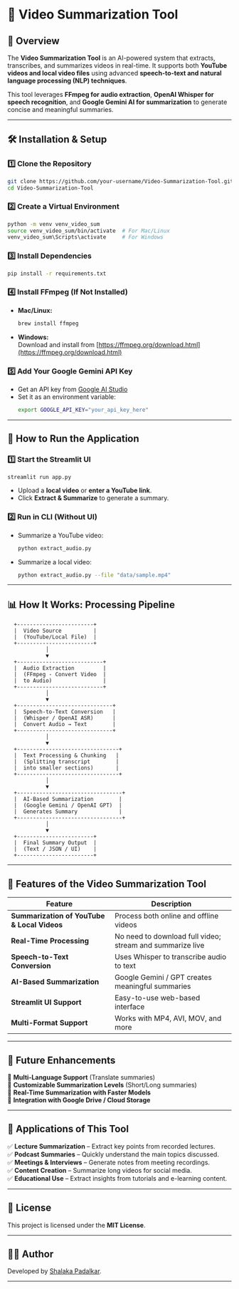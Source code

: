 # 🎥 Video Summarization Tool

## **📌 Overview**

The **Video Summarization Tool** is an AI-powered system that extracts, transcribes, and summarizes videos in real-time. It supports both **YouTube videos and local video files** using advanced **speech-to-text and natural language processing (NLP) techniques**.

This tool leverages **FFmpeg for audio extraction**, **OpenAI Whisper for speech recognition**, and **Google Gemini AI for summarization** to generate concise and meaningful summaries.

---

## **🛠️ Installation & Setup**

### **1️⃣ Clone the Repository**

```bash
git clone https://github.com/your-username/Video-Summarization-Tool.git
cd Video-Summarization-Tool
```

### **2️⃣ Create a Virtual Environment**

```bash
python -m venv venv_video_sum
source venv_video_sum/bin/activate  # For Mac/Linux
venv_video_sum\Scripts\activate     # For Windows
```

### **3️⃣ Install Dependencies**

```bash
pip install -r requirements.txt
```

### **4️⃣ Install FFmpeg (If Not Installed)**

- **Mac/Linux:**
  ```bash
  brew install ffmpeg
  ```
- **Windows:**\
  Download and install from [https://ffmpeg.org/download.html](https://ffmpeg.org/download.html)

### **5️⃣ Add Your Google Gemini API Key**

- Get an API key from [Google AI Studio](https://ai.google.dev/)
- Set it as an environment variable:
  ```bash
  export GOOGLE_API_KEY="your_api_key_here"
  ```

---

## **🚀 How to Run the Application**

### **1️⃣ Start the Streamlit UI**

```bash
streamlit run app.py
```

- Upload a **local video** or **enter a YouTube link**.
- Click **Extract & Summarize** to generate a summary.

### **2️⃣ Run in CLI (Without UI)**

- Summarize a YouTube video:
  ```bash
  python extract_audio.py
  ```
- Summarize a local video:
  ```bash
  python extract_audio.py --file "data/sample.mp4"
  ```

---

## **📊 How It Works: Processing Pipeline**

```plaintext
  +------------------------+
  |  Video Source          |
  |  (YouTube/Local File)  |
  +------------------------+
            │
            ▼
  +---------------------------+
  |  Audio Extraction         |
  |  (FFmpeg - Convert Video  |
  |  to Audio)                |
  +---------------------------+
            │
            ▼
  +------------------------------+
  |  Speech-to-Text Conversion   |
  |  (Whisper / OpenAI ASR)      |
  |  Convert Audio → Text        |
  +------------------------------+
            │
            ▼
  +--------------------------------+
  |  Text Processing & Chunking   |
  |  (Splitting transcript        |
  |  into smaller sections)       |
  +--------------------------------+
            │
            ▼
  +---------------------------------+
  |  AI-Based Summarization        |
  |  (Google Gemini / OpenAI GPT)  |
  |  Generates Summary             |
  +---------------------------------+
            │
            ▼
  +------------------------+
  |  Final Summary Output  |
  |  (Text / JSON / UI)    |
  +------------------------+
```

---

## **🌟 Features of the Video Summarization Tool**

| Feature                                     | Description                                               |
| ------------------------------------------- | --------------------------------------------------------- |
| **Summarization of YouTube & Local Videos** | Process both online and offline videos                    |
| **Real-Time Processing**                    | No need to download full video; stream and summarize live |
| **Speech-to-Text Conversion**               | Uses Whisper to transcribe audio to text                  |
| **AI-Based Summarization**                  | Google Gemini / GPT creates meaningful summaries          |
| **Streamlit UI Support**                    | Easy-to-use web-based interface                           |
| **Multi-Format Support**                    | Works with MP4, AVI, MOV, and more                        |

---

## **🚀 Future Enhancements**

🔹 **Multi-Language Support** (Translate summaries)\
🔹 **Customizable Summarization Levels** (Short/Long summaries)\
🔹 **Real-Time Summarization with Faster Models**\
🔹 **Integration with Google Drive / Cloud Storage**

---

## **📌 Applications of This Tool**

✅ **Lecture Summarization** – Extract key points from recorded lectures.\
✅ **Podcast Summaries** – Quickly understand the main topics discussed.\
✅ **Meetings & Interviews** – Generate notes from meeting recordings.\
✅ **Content Creation** – Summarize long videos for social media.\
✅ **Educational Use** – Extract insights from tutorials and e-learning content.

---

## **📜 License**

This project is licensed under the **MIT License**.

---

## **👨‍💻 Author**

Developed by [Shalaka Padalkar](https://github.com/shalakapadalkar16).

---
